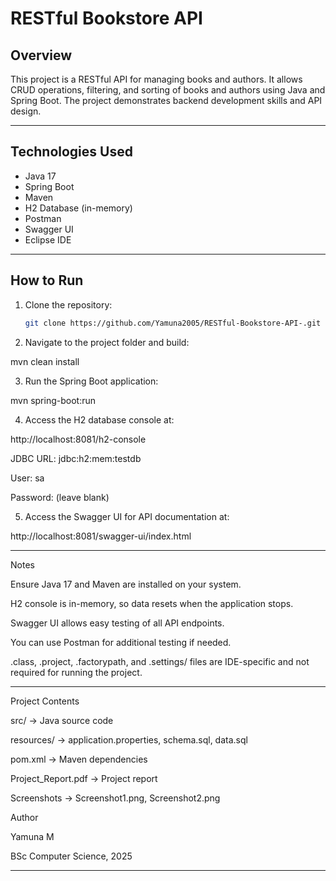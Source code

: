 # RESTful Bookstore API

## Overview
This project is a RESTful API for managing books and authors. It allows CRUD operations, filtering, and sorting of books and authors using Java and Spring Boot. The project demonstrates backend development skills and API design.

---

## Technologies Used
- Java 17
- Spring Boot
- Maven
- H2 Database (in-memory)
- Postman
- Swagger UI
- Eclipse IDE

---

## How to Run
1. Clone the repository:
   ```bash
   git clone https://github.com/Yamuna2005/RESTful-Bookstore-API-.git

2. Navigate to the project folder and build:

mvn clean install


3. Run the Spring Boot application:

mvn spring-boot:run


4. Access the H2 database console at:

http://localhost:8081/h2-console

JDBC URL: jdbc:h2:mem:testdb

User: sa

Password: (leave blank)



5. Access the Swagger UI for API documentation at:

http://localhost:8081/swagger-ui/index.html




---

Notes

Ensure Java 17 and Maven are installed on your system.

H2 console is in-memory, so data resets when the application stops.

Swagger UI allows easy testing of all API endpoints.

You can use Postman for additional testing if needed.

.class, .project, .factorypath, and .settings/ files are IDE-specific and not required for running the project.



---

Project Contents

src/ → Java source code

resources/ → application.properties, schema.sql, data.sql

pom.xml → Maven dependencies

Project_Report.pdf → Project report

Screenshots → Screenshot1.png, Screenshot2.png
 

Author

Yamuna M

BSc Computer Science, 2025

---
